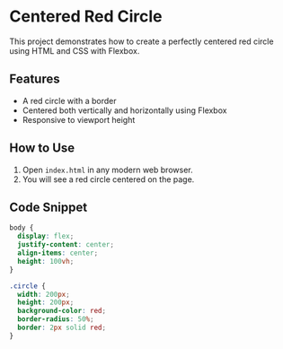 # Centered Red Circle

This project demonstrates how to create a perfectly centered red circle using HTML and CSS with Flexbox.

## Features

- A red circle with a border
- Centered both vertically and horizontally using Flexbox
- Responsive to viewport height

## How to Use

1. Open `index.html` in any modern web browser.
2. You will see a red circle centered on the page.

## Code Snippet

```css
body {
  display: flex;
  justify-content: center;
  align-items: center;
  height: 100vh;
}

.circle {
  width: 200px;
  height: 200px;
  background-color: red;
  border-radius: 50%;
  border: 2px solid red;
}

